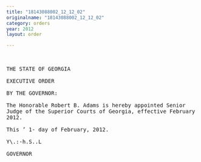 ```yaml
---
title: "18143088002_12_12_02"
originalname: "18143088002_12_12_02"
category: orders
year: 2012
layout: order

---
```

<pre>
 

THE STATE OF GEORGIA

EXECUTIVE ORDER

BY THE GOVERNOR:

The Honorable Robert B. Adams is hereby appointed Senior
Judge of the Superior Courts of Georgia, effective February 1,
2012.

This ’ 1- day of February, 2012.

Y\.:-h.S..L

GOVERNOR

</pre>
